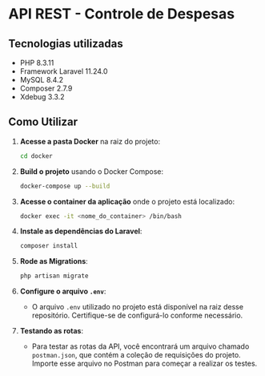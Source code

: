 # API REST - Controle de Despesas

## Tecnologias utilizadas
* PHP 8.3.11
* Framework Laravel 11.24.0
* MySQL 8.4.2
* Composer 2.7.9
* Xdebug 3.3.2

## Como Utilizar

1. **Acesse a pasta Docker** na raiz do projeto:
   ```bash
   cd docker
   ```

2. **Build o projeto** usando o Docker Compose:
   ```bash
   docker-compose up --build
   ```

3. **Acesse o container da aplicação** onde o projeto está localizado:
   ```bash
   docker exec -it <nome_do_container> /bin/bash
   ```

4. **Instale as dependências do Laravel**:
   ```bash
   composer install
   ```

4. **Rode as Migrations**:
   ```bash
   php artisan migrate
   ```

5. **Configure o arquivo `.env`**:
   - O arquivo `.env` utilizado no projeto está disponível na raiz desse repositório. Certifique-se de configurá-lo conforme necessário.

6. **Testando as rotas**:
   - Para testar as rotas da API, você encontrará um arquivo chamado `postman.json`, que contém a coleção de requisições do projeto. Importe esse arquivo no Postman para começar a realizar os testes.
